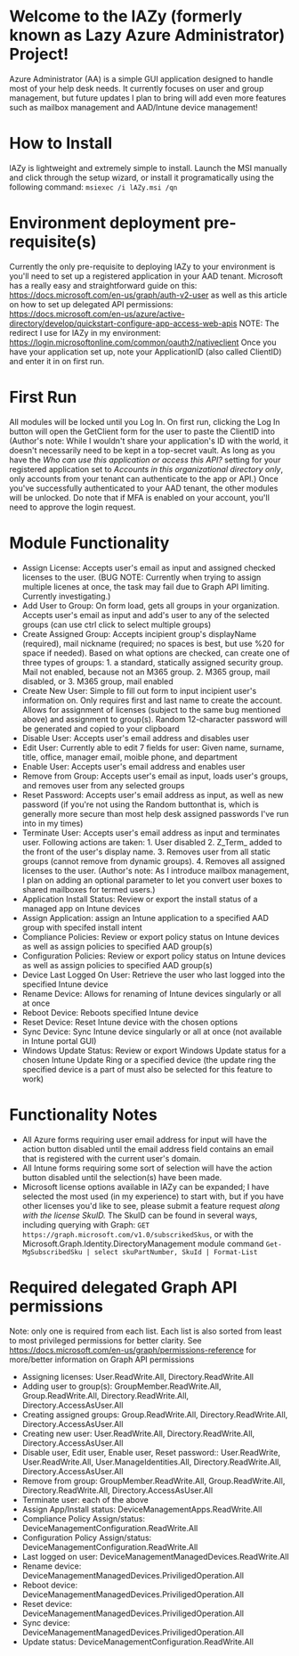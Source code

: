 # Welcome to the lAZy (formerly known as Lazy Azure Administrator) Project!

Azure Administrator (AA) is a simple GUI application designed to handle most of your help desk needs. It currently focuses on user and group management, but future updates I plan to bring will add even more features such as mailbox management and AAD/Intune device management!

# How to Install
lAZy is lightweight and extremely simple to install. Launch the MSI manually and click through the setup wizard, or install it programatically using the following command:
`msiexec /i lAZy.msi /qn`

# Environment deployment pre-requisite(s)
Currently the only pre-requisite to deploying lAZy to your environment is you'll need to set up a registered application in your AAD tenant. Microsoft has a really easy and straightforward guide on this: https://docs.microsoft.com/en-us/graph/auth-v2-user as well as this article on how to set up delegated API permissions: https://docs.microsoft.com/en-us/azure/active-directory/develop/quickstart-configure-app-access-web-apis NOTE: The redirect I use for lAZy in my environment: https://login.microsoftonline.com/common/oauth2/nativeclient
Once you have your application set up, note your ApplicationID (also called ClientID) and enter it in on first run.

# First Run
All modules will be locked until you Log In. On first run, clicking the Log In button will open the GetClient form for the user to paste the ClientID into (Author's note: While I wouldn't share your application's ID with the world, it doesn't necessarily need to be kept in a top-secret vault. As long as you have the *Who can use this application or access this API?* setting for your registered application set to *Accounts in this organizational directory only*, only accounts from your tenant can authenticate to the app or API.)
Once you've successfully authenticated to your AAD tenant, the other modules will be unlocked. Do note that if MFA is enabled on your account, you'll need to approve the login request.

# Module Functionality
* Assign License: Accepts user's email as input and assigned checked licenses to the user. (BUG NOTE: Currently when trying to assign multiple licenes at once, the task may fail due to Graph API limiting. Currently investigating.)
* Add User to Group: On form load, gets all groups in your organization. Accepts user's email as input and add's user to any of the selected groups (can use ctrl click to select multiple groups)
* Create Assigned Group: Accepts incipient group's displayName (required), mail nickname (required; no spaces is best, but use %20 for space if needed). Based on what options are checked, can create one of three types of groups: 1. a standard, statically assigned security group. Mail not enabled, because not an M365 group. 2. M365 group, mail disabled, or 3. M365 group, mail enabled
* Create New User: Simple to fill out form to input incipient user's information on. Only requires first and last name to create the account. Allows for assignment of licenses (subject to the same bug mentioned above) and assignment to group(s). Random 12-character password will be generated and copied to your clipboard
* Disable User: Accepts user's email address and disables user
* Edit User: Currently able to edit 7 fields for user: Given name, surname, title, office, manager email, moible phone, and department
* Enable User: Accepts user's email address and enables user
* Remove from Group: Accepts user's email as input, loads user's groups, and removes user from any selected groups
* Reset Password: Accepts user's email address as input, as well as new password (if you're not using the Random buttonthat is, which is generally more secure than most help desk assigned passwords I've run into in my times)
* Terminate User: Accepts user's email address as input and terminates user. Following actions are taken: 1. User disabled 2. Z_Term_ added to the front of the user's display name. 3. Removes user from all static groups (cannot remove from dynamic groups). 4. Removes all assigned licenses to the user. (Author's note: As I introduce mailbox management, I plan on adding an optional parameter to let you convert user boxes to shared mailboxes for termed users.)
* Application Install Status: Review or export the install status of a managed app on Intune devices
* Assign Application: assign an Intune application to a specified AAD group with specifed install intent
* Compliance Policies: Review or export policy status on Intune devices as well as assign policies to specified AAD group(s)
* Configuration Policies: Review or export policy status on Intune devices as well as assign policies to specified AAD group(s)
* Device Last Logged On User: Retrieve the user who last logged into the specified Intune device
* Rename Device: Allows for renaming of Intune devices singularly or all at once
* Reboot Device: Reboots specified Intune device
* Reset Device: Reset Intune device with the chosen options
* Sync Device: Sync Intune device singularly or all at once (not available in Intune portal GUI)
* Windows Update Status: Review or export Windows Update status for a chosen Intune Update Ring or a specified device (the update ring the specified device is a part of must also be selected for this feature to work)

# Functionality Notes
* All Azure forms requiring user email address for input will have the action button disabled until the email address field contains an email that is registered with the current user's domain.
* All Intune forms requiring some sort of selection will have the action button disabled until the selection(s) have been made.
* Microsoft license options available in lAZy can be expanded; I have selected the most used (in my experience) to start with, but if you have other licenses you'd like to see, please submit a feature request *along with the license SkuID.* The SkuID can be found in several ways, including querying with Graph: `GET https://graph.microsoft.com/v1.0/subscrikedSkus`, or with the Microsoft.Graph.Identity.DirectoryManagement module command `Get-MgSubscribedSku | select skuPartNumber, SkuId | Format-List`

# Required delegated Graph API permissions
Note: only one is required from each list. Each list is also sorted from least to most privileged permissions for better clarity. See https://docs.microsoft.com/en-us/graph/permissions-reference for more/better information on Graph API permissions
* Assigning licenses: User.ReadWrite.All, Directory.ReadWrite.All
* Adding user to group(s): GroupMember.ReadWrite.All, Group.ReadWrite.All, Directory.ReadWrite.All, Directory.AccessAsUser.All
* Creating assigned groups: Group.ReadWrite.All, Directory.ReadWrite.All, Directory.AccessAsUser.All
* Creating new user: 	User.ReadWrite.All, Directory.ReadWrite.All, Directory.AccessAsUser.All
* Disable user, Edit user, Enable user, Reset password:: User.ReadWrite, User.ReadWrite.All, User.ManageIdentities.All, Directory.ReadWrite.All, Directory.AccessAsUser.All
* Remove from group: GroupMember.ReadWrite.All, Group.ReadWrite.All, Directory.ReadWrite.All, Directory.AccessAsUser.All
* Terminate user: each of the above 
* Assign App/Install status: DeviceManagementApps.ReadWrite.All
* Compliance Policy Assign/status: DeviceManagementConfiguration.ReadWrite.All
* Configuration Policy Assign/status: DeviceManagementConfiguration.ReadWrite.All
* Last logged on user: DeviceManagementManagedDevices.ReadWrite.All
* Rename device: DeviceManagementManagedDevices.PriviligedOperation.All
* Reboot device: DeviceManagementManagedDevices.PriviligedOperation.All
* Reset device: DeviceManagementManagedDevices.PriviligedOperation.All
* Sync device: DeviceManagementManagedDevices.PriviligedOperation.All
* Update status:  DeviceManagementConfiguration.ReadWrite.All
